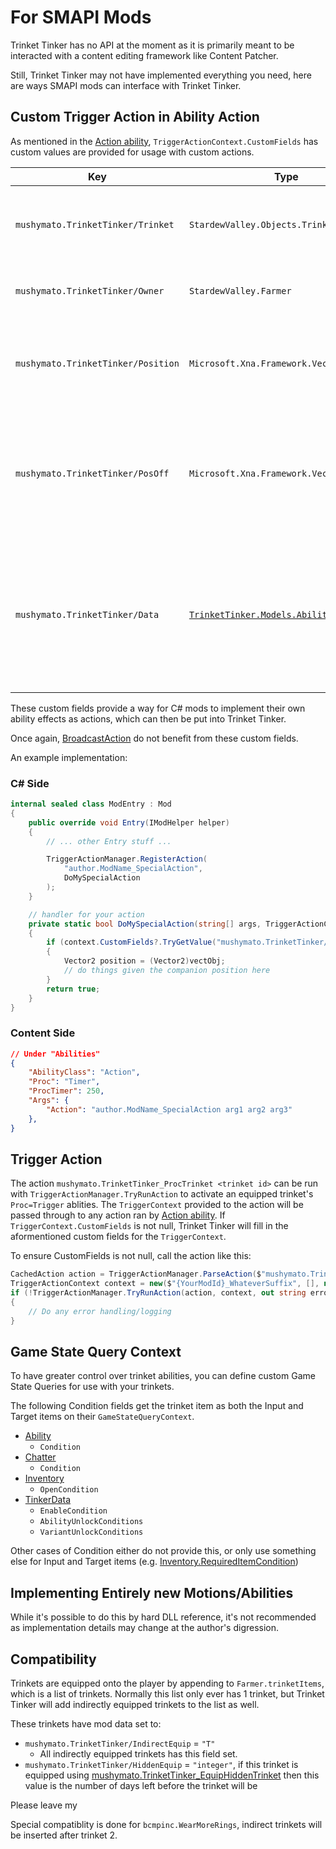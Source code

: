# For SMAPI Mods

Trinket Tinker has no API at the moment as it is primarily meant to be interacted with a content editing framework like Content Patcher.

Still, Trinket Tinker may not have implemented everything you need, here are ways SMAPI mods can interface with Trinket Tinker.

## Custom Trigger Action in Ability Action

As mentioned in the [Action ability](004.z.100-Action.md), `TriggerActionContext.CustomFields` has custom values are provided for usage with custom actions.

| Key | Type | Notes |
| --- | ---- | ----- |
| `mushymato.TrinketTinker/Trinket` | `StardewValley.Objects.Trinkets.Trinket` | The trinket which owns the ability that ran this action. |
| `mushymato.TrinketTinker/Owner` | `StardewValley.Farmer` | The farmer who equipped the trinket. |
| `mushymato.TrinketTinker/Position` | `Microsoft.Xna.Framework.Vector2` | The position of the companion, or _null_ if there is no companion. |
| `mushymato.TrinketTinker/PosOff` | `Microsoft.Xna.Framework.Vector2` | The position of the companion plus the visual offset, or _null_ if there is no companion. |
| `mushymato.TrinketTinker/Data` | [`TrinketTinker.Models.AbilityData`](~/api/TrinketTinker.Models.AbilityData.yml) | The trinket ability data model, this is not converted by pintail so you must use reflection to access any fields, fragile. |

These custom fields provide a way for C# mods to implement their own ability effects as actions, which can then be put into Trinket Tinker.

Once again, [BroadcastAction](004.z.101-BroadcastAction.md) do not benefit from these custom fields.

An example implementation:

### C\# Side
```cs
internal sealed class ModEntry : Mod
{
    public override void Entry(IModHelper helper)
    {
        // ... other Entry stuff ...

        TriggerActionManager.RegisterAction(
            "author.ModName_SpecialAction",
            DoMySpecialAction
        );
    }

    // handler for your action
    private static bool DoMySpecialAction(string[] args, TriggerActionContext context, out string error)
    {
        if (context.CustomFields?.TryGetValue("mushymato.TrinketTinker/Position", out object? vectObj) ?? false)
        {
            Vector2 position = (Vector2)vectObj;
            // do things given the companion position here
        }
        return true;
    }
}
```

### Content Side

```json
// Under "Abilities"
{
    "AbilityClass": "Action",
    "Proc": "Timer",
    "ProcTimer": 250,
    "Args": {
        "Action": "author.ModName_SpecialAction arg1 arg2 arg3"
    },
}
```


## Trigger Action

The action `mushymato.TrinketTinker_ProcTrinket <trinket id>` can be run with `TriggerActionManager.TryRunAction` to activate an equipped trinket's `Proc=Trigger` ablities.
The `TriggerContext` provided to the action will be passed through to any action ran by [Action ability](004.z.100-Action.md). If `TriggerContext.CustomFields` is not null, Trinket Tinker will fill in the aformentioned custom fields for the `TriggerContext`.

To ensure CustomFields is not null, call the action like this:
```cs
CachedAction action = TriggerActionManager.ParseAction($"mushymato.TrinketTinker_ProcTrinket {DesiredTrinketId}");
TriggerActionContext context = new($"{YourModId}_WhateverSuffix", [], null, []);
if (!TriggerActionManager.TryRunAction(action, context, out string error, out Exception _))
{
    // Do any error handling/logging
}
```

## Game State Query Context

To have greater control over trinket abilities, you can define custom Game State Queries for use with your trinkets.

The following Condition fields get the trinket item as both the Input and Target items on their `GameStateQueryContext`.

- [Ability](004-Ability.md)
    - `Condition`
- [Chatter](004.z.201-Chatter.md)
    - `Condition`
- [Inventory](005-Inventory.md)
    - `OpenCondition`
- [TinkerData](001-Tinker.md)
    - `EnableCondition`
    - `AbilityUnlockConditions`
    - `VariantUnlockConditions`

Other cases of Condition either do not provide this, or only use something else for Input and Target items (e.g. [Inventory.RequiredItemCondition](005-Inventory.md))

## Implementing Entirely new Motions/Abilities

While it's possible to do this by hard DLL reference, it's not recommended as implementation details may change at the author's digression.

## Compatibility

Trinkets are equipped onto the player by appending to `Farmer.trinketItems`, which is a list of trinkets. Normally this list only ever has 1 trinket, but Trinket Tinker will add indirectly equipped trinkets to the list as well.

These trinkets have mod data set to:
- `mushymato.TrinketTinker/IndirectEquip` = `"T"`
    - All indirectly equipped trinkets has this field set.
- `mushymato.TrinketTinker/HiddenEquip` = `"integer"`, if this trinket is equipped using [mushymato.TrinketTinker_EquipHiddenTrinket](007.2-Actions.md) then this value is the number of days left before the trinket will be

Please leave my 

Special compatiblity is done for `bcmpinc.WearMoreRings`, indirect trinkets will be inserted after trinket 2.


